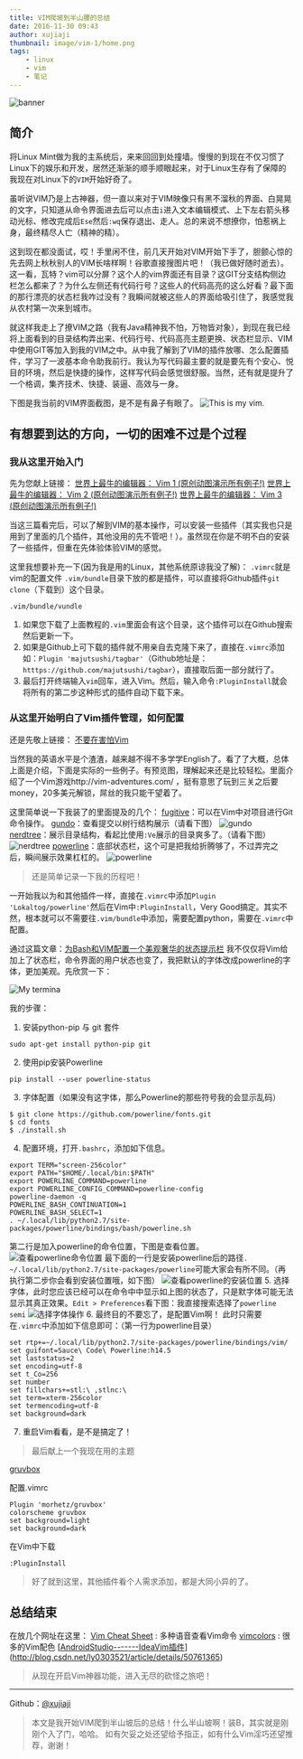 ```yaml
---
title: VIM爬坡到半山腰的总结
date: 2016-11-30 09:43
author: xujiaji
thumbnail: image/vim-1/home.png
tags:
    - linux
    - vim
    - 笔记
---
```

![banner](image/vim-1/banner.png)

## 简介
将Linux Mint做为我的主系统后，来来回回到处撞墙。慢慢的到现在不仅习惯了Linux下的娱乐和开发，居然还渐渐的顺手顺眼起来，对于Linux生存有了保障的我现在对Linux下的`VIM`开始好奇了。

虽听说VIM乃是上古神器，但一直以来对于VIM映像只有黑不溜秋的界面、白晃晃的文字，只知道从命令界面进去后可以点击`i`进入文本编辑模式、上下左右箭头移动光标、修改完成后`Ese`然后`:wq`保存退出、走人。总的来说不想撩你，怕惹祸上身，最终精尽人亡（精神的精）。

这到现在都没面试，哎！手里闲不住，前几天开始对VIM开始下手了，胆颤心惊的先去网上秋秋别人的VIM长啥样啊！谷歌直接搜图片吧！（我已做好随时逝去）。这一看，瓦特？vim可以分屏？这个人的vim界面还有目录？这GIT分支结构侧边栏怎么都来了？为什么左侧还有代码行号？这些人的代码高亮的这么好看？最下面的那行漂亮的状态栏我咋过没有？我瞬间就被这些人的界面给吸引住了，我感觉我从农村第一次来到城市。

就这样我走上了撩VIM之路（我有Java精神我不怕，万物皆对象），到现在我已经将上面看到的目录结构弄出来、代码行号、代码高亮主题更换、状态栏显示、VIM中使用GIT等加入到我的VIM之中。从中我了解到了VIM的插件放哪、怎么配置插件，学习了一波基本命令助我前行。我认为写代码最主要的就是要先有个安心、悦目的环境，然后是快捷的操作，这样写代码会感觉很舒服。当然，还有就是提升了一个格调，集齐技术、快捷、装逼、高效与一身。

下图是我当前的VIM界面截图，是不是有鼻子有眼了。
![This is my vim.](image/vim-1/my-vim.png)

## 有想要到达的方向，一切的困难不过是个过程

### 我从这里开始入门
先为您献上链接：
[世界上最牛的编辑器： Vim 1 (原创动图演示所有例子!)](http://www.imooc.com/article/13269)
[世界上最牛的编辑器： Vim 2 (原创动图演示所有例子!)](http://www.imooc.com/article/13272)
[世界上最牛的编辑器： Vim 3 (原创动图演示所有例子!)](http://www.imooc.com/article/13275)

当这三篇看完后，可以了解到VIM的基本操作，可以安装一些插件（其实我也只是用到了里面的几个插件，其他没用的先不管吧！）。虽然现在你是不明不白的安装了一些插件，但重在先体验体验VIM的感觉。

这里我想要补充一下(因为我是用的Linux，其他系统原谅我没了解)：
`.vimrc`就是vim的配置文件
`.vim/bundle`目录下放的都是插件，可以直接将Github插件`git clone`（下载到）这个目录。

`.vim/bundle/vundle`
1. 如果您下载了上面教程的`.vim`里面会有这个目录，这个插件可以在Github搜索然后更新一下。
2. 如果是Github上可下载的插件就不用亲自去克隆下来了，直接在`.vimrc`添加如：`Plugin 'majutsushi/tagbar'`（Github地址是：`htttps://github.com/majutsushi/tagbar`），直接取后面一部分就行了。
3. 最后打开终端输入`vim`回车，进入Vim。然后，输入命令`:PluginInstall`就会将所有的第二步这种形式的插件自动下载下来。

### 从这里开始明白了Vim插件管理，如何配置
还是先敬上链接：
[不要在害怕Vim](http://bhilburn.org/stop-being-scared-of-vim/)

当然我的英语水平是个渣渣，越来越不得不多学学English了。看了了大概，总体上面是介绍，下面是实际的一些例子。有预览图，理解起来还是比较轻松。里面介绍了一个Vim游戏http://vim-adventures.com/ ，挺有意思了玩到三关之后要money，20多美元解锁，屌丝的我只能干望着了。

这里简单说一下我装了的里面提及的几个：
[fugitive](https://github.com/tpope/vim-fugitive)：可以在Vim中对项目进行Git命令操作。
[gundo](https://github.com/sjl/gundo.vim)：查看提交以树行结构展示（请看下图）
![gundo](image/vim-1/gundo.jpg)
[nerdtree](https://github.com/scrooloose/nerdtree)：展示目录结构，看起比使用`:Ve`展示的目录爽多了。（请看下图）
![nerdtree](image/vim-1/nerdtree.png)
[powerline](https://github.com/Lokaltog/powerline)：底部状态栏，这个可是把我给折腾够了，不过弄完之后，瞬间展示效果杠杠的。
![powerline](image/vim-1/powerline.png)

>还是简单记录一下我的历程吧！

一开始我以为和其他插件一样，直接在`.vimrc`中添加`Plugin 'Lokaltog/powerline'`然后在Vim中`:PluginInstall`，Very Good搞定。其实不然，根本就可以不需要往`.vim/bundle`中添加，需要配置python，需要在`.vimrc`中配置。

通过这篇文章：[为Bash和VIM配置一个美观奢华的状态提示栏](http://www.hi-linux.com/2016/04/22/%E4%B8%BABash%E5%92%8CVIM%E9%85%8D%E7%BD%AE%E4%B8%80%E4%B8%AA%E7%BE%8E%E8%A7%82%E5%A5%A2%E5%8D%8E%E7%9A%84%E7%8A%B6%E6%80%81%E6%8F%90%E7%A4%BA%E6%A0%8F/)
我不仅仅将Vim给加上了状态栏，命令界面的用户状态也变了，我把默认的字体改成powerline的字体，更加美观。先欣赏一下：

![My termina](image/vim-1/termina.png)

我的步骤：
1. 安装python-pip 与 git 套件
```
sudo apt-get install python-pip git
```
2. 使用pip安装Powerline
```
pip install --user powerline-status
```
3. 字体配置（如果没有这字体，那么Powerline的那些符号我的会显示乱码）
```
$ git clone https://github.com/powerline/fonts.git
$ cd fonts
$ ./install.sh
```
4. 配置环境，打开`.bashrc`，添加如下信息。
```
export TERM="screen-256color"
export PATH="$HOME/.local/bin:$PATH"
export POWERLINE_COMMAND=powerline
export POWERLINE_CONFIG_COMMAND=powerline-config
powerline-daemon -q
POWERLINE_BASH_CONTINUATION=1
POWERLINE_BASH_SELECT=1
. ~/.local/lib/python2.7/site-packages/powerline/bindings/bash/powerline.sh
```
第二行是加入powerline的命令位置，下图是查看位置。
![查看powerline命令位置](image/vim-1/powerline-position.png)
最下面的一行是安装powerline后的路径`. ~/.local/lib/python2.7/site-packages/powerline`可能大家会有所不同。（再执行第二步你会看到安装位置哦，如下图）
![查看powerline的安装位置](image/vim-1/powerline-position2.png)
5. 选择字体，此时您应该已经可以在命令中中显示如上图的状态了，只是默字体可能无法显示其真正效果。`Edit > Preferences`看下图：我直接搜索选择了`powerline semi`
![选择字体操作](image/vim-1/choose-font.png)
6. 最终目的不要忘了，是配置Vim啊！
此时只需要在`.vimrc`中添加如下信息即可：（第一行为powerline目录）
```
set rtp+=~/.local/lib/python2.7/site-packages/powerline/bindings/vim/
set guifont=Sauce\ Code\ Powerline:h14.5
set laststatus=2
set encoding=utf-8
set t_Co=256
set number
set fillchars+=stl:\ ,stlnc:\
set term=xterm-256color
set termencoding=utf-8
set background=dark
```
7. 重启Vim看看，是不是搞定了！

> 最后献上一个我现在用的主题

[gruvbox](https://github.com/morhetz/gruvbox)

配置.vimrc
```
Plugin 'morhetz/gruvbox'
colorscheme gruvbox
set background=light
set background=dark
```
在Vim中下载
```
:PluginInstall
```


> 好了就到这里，其他插件看个人需求添加，都是大同小异的了。

## 总结结束
在放几个网址在这里：
[Vim Cheat Sheet](http://vim.rtorr.com/) : 多种语音查看Vim命令
[vimcolors](http://vimcolors.com/) : 很多的Vim配色
[[AndroidStudio-------IdeaVim插件](http://blog.csdn.net/ly0303521/article/details/50761365)](http://blog.csdn.net/ly0303521/article/details/50761365)

> 从现在开启Vim神器功能，进入无尽的砍怪之旅吧！

---

Github：[@xujiaji](https://github.com/xujiaji)
> 本文是我开始VIM爬到半山坡后的总结！什么半山坡啊！装B，其实就是刚刚个入了门，哈哈。
> 如有欠妥之处还望给予指正，如有什么Vim淫巧还望推荐，谢谢！
